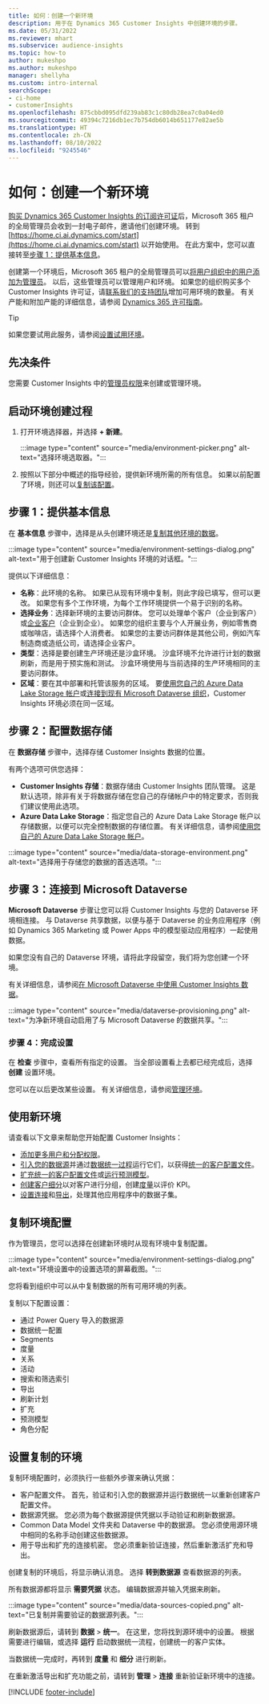 ```yaml
---
title: 如何：创建一个新环境
description: 用于在 Dynamics 365 Customer Insights 中创建环境的步骤。
ms.date: 05/31/2022
ms.reviewer: mhart
ms.subservice: audience-insights
ms.topic: how-to
author: mukeshpo
ms.author: mukeshpo
manager: shellyha
ms.custom: intro-internal
searchScope:
- ci-home
- customerInsights
ms.openlocfilehash: 875cbbd095dfd239ab83c1c80db28ea7c0a04ed0
ms.sourcegitcommit: 49394c7216db1ec7b754db6014b651177e82ae5b
ms.translationtype: HT
ms.contentlocale: zh-CN
ms.lasthandoff: 08/10/2022
ms.locfileid: "9245546"
---
```

# <a name="how-to-create-a-new-environment"></a>如何：创建一个新环境

[购买 Dynamics 365 Customer Insights 的订阅许可证](paid-license.md)后，Microsoft 365 租户的全局管理员会收到一封电子邮件，邀请他们创建环境。 转到 [https://home.ci.ai.dynamics.com/start](https://home.ci.ai.dynamics.com/start) 以开始使用。 在此方案中，您可以直接转至[步骤 1：提供基本信息](#step-1-provide-basic-information)。

创建第一个环境后，Microsoft 365 租户的全局管理员可以[将用户组织中的用户添加为管理员](permissions.md)。 以后，这些管理员可以管理用户和环境。 如果您的组织购买多个 Customer Insights 许可证，请[联系我们的支持团队](https://go.microsoft.com/fwlink/?linkid=2079641)增加可用环境的数量。 有关产能和附加产能的详细信息，请参阅 [Dynamics 365 许可指南](https://go.microsoft.com/fwlink/?LinkId=866544)。

> [!TIP]
> 如果您要试用此服务，请参阅[设置试用环境](trial-signup.md)。

## <a name="prerequisites"></a>先决条件

您需要 Customer Insights 中的[管理员权限](permissions.md)来创建或管理环境。

## <a name="start-the-environment-creation-process"></a>启动环境创建过程

1. 打开环境选择器，并选择 **+ 新建**。
  
   :::image type="content" source="media/environment-picker.png" alt-text="选择环境选取器。":::

1. 按照以下部分中概述的指导经验，提供新环境所需的所有信息。 如果以前配置了环境，则还可以[复制该配置](#copy-the-environment-configuration)。

## <a name="step-1-provide-basic-information"></a>步骤 1：提供基本信息

在 **基本信息** 步骤中，选择是从头创建环境还是[复制其他环境的数据](#copy-the-environment-configuration)。

   :::image type="content" source="media/environment-settings-dialog.png" alt-text="用于创建新 Customer Insights 环境的对话框。":::

提供以下详细信息：

- **名称**：此环境的名称。 如果已从现有环境中复制，则此字段已填写，但可以更改。 如果您有多个工作环境，为每个工作环境提供一个易于识别的名称。
- **选择业务**：选择新环境的主要访问群体。 您可以处理单个客户（企业到客户）或[企业客户](work-with-business-accounts.md)（企业到企业）。 如果您的组织主要与个人开展业务，例如零售商或咖啡店，请选择个人消费者。 如果您的主要访问群体是其他公司，例如汽车制造商或造纸公司，请选择企业客户。
- **类型**：选择是要创建生产环境还是沙盒环境。 沙盒环境不允许进行计划的数据刷新，而是用于预实施和测试。 沙盒环境使用与当前选择的生产环境相同的主要访问群体。
- **区域**：要在其中部署和托管该服务的区域。 要[使用您自己的 Azure Data Lake Storage 帐户](own-data-lake-storage.md)或[连接到现有 Microsoft Dataverse 组织](customer-insights-dataverse.md)，Customer Insights 环境必须在同一区域。

## <a name="step-2-configure-data-storage"></a>步骤 2：配置数据存储

在 **数据存储** 步骤中，选择存储 Customer Insights 数据的位置。

有两个选项可供您选择：

- **Customer Insights 存储**：数据存储由 Customer Insights 团队管理。 这是默认选项，除非有关于将数据存储在您自己的存储帐户中的特定要求，否则我们建议使用此选项。
- **Azure Data Lake Storage**：指定您自己的 Azure Data Lake Storage 帐户以存储数据，以便可以完全控制数据的存储位置。 有关详细信息，请参阅[使用您自己的 Azure Data Lake Storage 帐户](own-data-lake-storage.md)。

:::image type="content" source="media/data-storage-environment.png" alt-text="选择用于存储您的数据的首选选项。":::

## <a name="step-3-connect-to-microsoft-dataverse"></a>步骤 3：连接到 Microsoft Dataverse

**Microsoft Dataverse** 步骤让您可以将 Customer Insights 与您的 Dataverse 环境相连接。 与 Dataverse 共享数据，以便与基于 Dataverse 的业务应用程序（例如 Dynamics 365 Marketing 或 Power Apps 中的模型驱动应用程序）一起使用数据。

如果您没有自己的 Dataverse 环境，请将此字段留空，我们将为您创建一个环境。

有关详细信息，请参阅[在 Microsoft Dataverse 中使用 Customer Insights 数据](customer-insights-dataverse.md)。

:::image type="content" source="media/dataverse-provisioning.png" alt-text="为净新环境自动启用了与 Microsoft Dataverse 的数据共享。":::

### <a name="step-4-finalize-the-settings"></a>步骤 4：完成设置

在 **检查** 步骤中，查看所有指定的设置。 当全部设置看上去都已经完成后，选择 **创建** 设置环境。

您可以在以后更改某些设置。 有关详细信息，请参阅[管理环境](manage-environments.md)。

## <a name="work-with-your-new-environment"></a>使用新环境

请查看以下文章来帮助您开始配置 Customer Insights：

- [添加更多用户和分配权限](permissions.md)。
- [引入您的数据源](data-sources.md)并通过[数据统一过程](data-unification.md)运行它们，以获得[统一的客户配置文件](customer-profiles.md)。
- [扩充统一的客户配置文件](enrichment-hub.md)或[运行预测模型](predictions-overview.md)。
- [创建客户细分](segments.md)以对客户进行分组，创建[度量](measures.md)以评价 KPI。
- [设置连接](connections.md)和[导出](export-destinations.md)，处理其他应用程序中的数据子集。

## <a name="copy-the-environment-configuration"></a>复制环境配置

作为管理员，您可以选择在创建新环境时从现有环境中复制配置。

:::image type="content" source="media/environment-settings-dialog.png" alt-text="环境设置中的设置选项的屏幕截图。":::

您将看到组织中可以从中复制数据的所有可用环境的列表。

复制以下配置设置：

- 通过 Power Query 导入的数据源
- 数据统一配置
- Segments
- 度量
- 关系
- 活动
- 搜索和筛选索引
- 导出
- 刷新计划
- 扩充
- 预测模型
- 角色分配

## <a name="set-up-a-copied-environment"></a>设置复制的环境

复制环境配置时，必须执行一些额外步骤来确认凭据：

- 客户配置文件。 首先，验证和引入您的数据源并运行数据统一以重新创建客户配置文件。
- 数据源凭据。 您必须为每个数据源提供凭据以手动验证和刷新数据源。
- Common Data Model 文件夹和 Dataverse 中的数据源。 您必须使用源环境中相同的名称手动创建这些数据源。
- 用于导出和扩充的连接机密。 您必须重新验证连接，然后重新激活扩充和导出。

创建复制的环境后，将显示确认消息。 选择 **转到数据源** 查看数据源的列表。

所有数据源都将显示 **需要凭据** 状态。 编辑数据源并输入凭据来刷新。

:::image type="content" source="media/data-sources-copied.png" alt-text="已复制并需要验证的数据源列表。":::

刷新数据源后，请转到 **数据** > **统一**。 在这里，您将找到源环境中的设置。 根据需要进行编辑，或选择 **运行** 启动数据统一流程，创建统一的客户实体。

当数据统一完成时，再转到 **度量** 和 **细分** 进行刷新。

在重新激活导出和扩充功能之前，请转到 **管理** > **连接** 重新验证新环境中的连接。

[!INCLUDE [footer-include](includes/footer-banner.md)]

